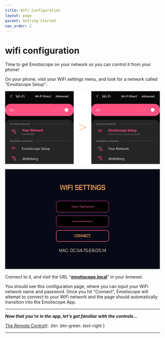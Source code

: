 ```yaml
---
title: WiFi Configuration
layout: page
parent: Getting Started
nav_order: 2
---
```


# wifi **configuration**

Time to get Emotiscope on your network so you can control it from your phone!

On your phone, visit your WiFi settings menu, and look for a network called "Emotiscope Setup":

![WIFI SETUP](https://github.com/lixie-labs/emotiscope-site/blob/main/img/network_connection.png?raw=true)

![WIFI SETUP](https://github.com/lixie-labs/emotiscope-site/blob/main/img/wifi_setup.jpg?raw=true)

Connect to it, and visit the URL "**[emotiscope.local](http://emotiscope.local)**" in your browser.

You should see this configuration page, where you can input your WiFi network name and password. Once you hit "Connect", Emotiscope will attempt to connect to your WiFi network and the page should automatically transition into the Emotiscope App.

-------------------------------------------------------

***Now that you're in the app, let's get familiar with the controls...***

[The Remote Control](https://emotiscope.rocks/app_tour.html){: .btn .btn-green .text-right }

-------------------------------------------------------
